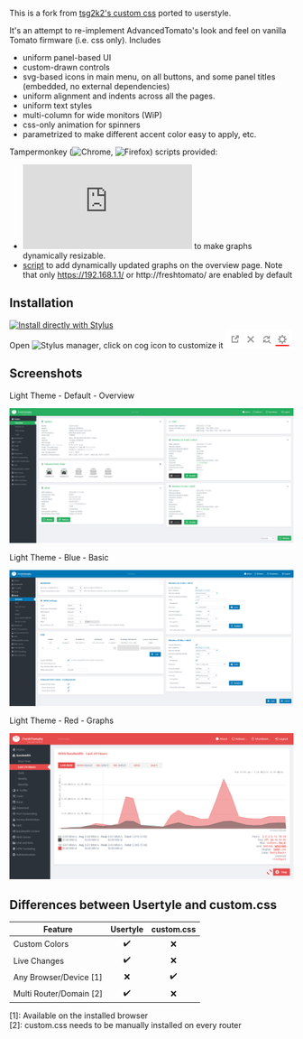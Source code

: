 This is a fork from [tsg2k2's custom css](https://github.com/tsg2k2/tomato-css) ported to userstyle.

It's an attempt to re-implement AdvancedTomato's look and feel on vanilla Tomato firmware (i.e. css only). Includes 
* uniform panel-based UI
* custom-drawn controls 
* svg-based icons in main menu, on all buttons, and some panel titles (embedded, no external dependencies)
* uniform alignment and indents across all the pages. 
* uniform text styles
* multi-column for wide monitors (WiP)
* css-only animation for spinners
* parametrized to make different accent color easy to apply, etc. 


Tampermonkey (![Chrome](https://chrome.google.com/webstore/detail/tampermonkey/dhdgffkkebhmkfjojejmpbldmpobfkfo?hl=en), ![Firefox](https://addons.mozilla.org/en-US/firefox/addon/tampermonkey/)) scripts provided:
 * ![script](https://github.com/tsg2k2/tomato-css/raw/master/release/FreshTomatoGraphResizer.user.js) to make graphs dynamically resizable.  
 * [script](https://github.com/tsg2k2/tomato-css/raw/master/release/FreshTomatoProgressBarEnabler.user.js) to add dynamically updated graphs on the overview page. Note that only https://192.168.1.1/ or http://freshtomato/ are enabled by default


## Installation

[![Install directly with Stylus](https://img.shields.io/badge/Install%20directly%20with-Stylus-00adad.svg)](https://raw.githubusercontent.com/Generator/tomato-css-userstyle/userstyle/tomato.user.css)  
Open ![Stylus manager](https://github.com/openstyles/stylus/#releases), click on cog icon to customize it ![Screenshot](screenshots/settings.png)

## Screenshots

Light Theme - Default - Overview

![Screenshot](screenshots/light.png)

Light Theme - Blue - Basic

![Screenshot](screenshots/light-basic-blue.png)

Light Theme - Red - Graphs

![Screenshot](screenshots/light-traffic-red.png)

## Differences between Usertyle and custom.css

| Feature                  | Usertyle | custom.css  |
|--------------------------|:--------:|:-----------:|
| Custom Colors            | ✔️       | ❌          |
| Live Changes             | ✔️       | ❌          |
| Any Browser/Device [1]  | ❌       | ✔️          | 
| Multi Router/Domain [2] | ✔️       | ❌          | 

[1]: Available on the installed browser  
[2]: custom.css needs to be manually installed on every router
